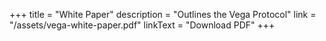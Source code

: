 +++
title = "White Paper"
description = "Outlines the Vega Protocol"
link = "/assets/vega-white-paper.pdf"
linkText = "Download PDF"
+++